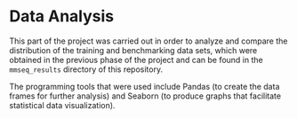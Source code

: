 # Data Analysis 

This part of the project was carried out in order to analyze and compare the distribution of the training and benchmarking data sets, which were obtained in the previous phase of the project and can be found in the `mmseq_results` directory of this repository. 

The programming tools that were used include Pandas (to create the data frames for further analysis) and Seaborn (to produce graphs that facilitate statistical data visualization). 

